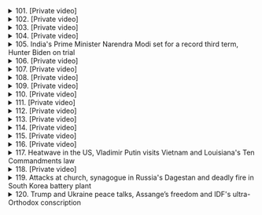 <details>
<summary>101. [Private video]</summary><br>

<a href="https://www.youtube.com/watch?v=8VEpa9KmSFo" target="_blank">
    <img src="https://img.youtube.com/vi/8VEpa9KmSFo/maxresdefault.jpg" 
        alt="[Youtube]" width="200">
</a>

# [Private video]


</details>

<details>
<summary>102. [Private video]</summary><br>

<a href="https://www.youtube.com/watch?v=idTUg7_p2nc" target="_blank">
    <img src="https://img.youtube.com/vi/idTUg7_p2nc/maxresdefault.jpg" 
        alt="[Youtube]" width="200">
</a>

# [Private video]


</details>

<details>
<summary>103. [Private video]</summary><br>

<a href="https://www.youtube.com/watch?v=ep0zlmuWnzY" target="_blank">
    <img src="https://img.youtube.com/vi/ep0zlmuWnzY/maxresdefault.jpg" 
        alt="[Youtube]" width="200">
</a>

# [Private video]


</details>

<details>
<summary>104. [Private video]</summary><br>

<a href="https://www.youtube.com/watch?v=NnrN5CN2sVA" target="_blank">
    <img src="https://img.youtube.com/vi/NnrN5CN2sVA/maxresdefault.jpg" 
        alt="[Youtube]" width="200">
</a>

# [Private video]


</details>

<details>
<summary>105. India's Prime Minister Narendra Modi set for a record third term, Hunter Biden on trial</summary><br>

<a href="https://www.youtube.com/watch?v=rknHjn5hmZ8" target="_blank">
    <img src="https://img.youtube.com/vi/rknHjn5hmZ8/maxresdefault.jpg" 
        alt="[Youtube]" width="200">
</a>

# India's Prime Minister Narendra Modi set for a record third term, Hunter Biden on trial


</details>

<details>
<summary>106. [Private video]</summary><br>

<a href="https://www.youtube.com/watch?v=71HlWHYoIUw" target="_blank">
    <img src="https://img.youtube.com/vi/71HlWHYoIUw/maxresdefault.jpg" 
        alt="[Youtube]" width="200">
</a>

# [Private video]


</details>

<details>
<summary>107. [Private video]</summary><br>

<a href="https://www.youtube.com/watch?v=dVrFP0qIXnQ" target="_blank">
    <img src="https://img.youtube.com/vi/dVrFP0qIXnQ/maxresdefault.jpg" 
        alt="[Youtube]" width="200">
</a>

# [Private video]


</details>

<details>
<summary>108. [Private video]</summary><br>

<a href="https://www.youtube.com/watch?v=TOkSnGAou_g" target="_blank">
    <img src="https://img.youtube.com/vi/TOkSnGAou_g/maxresdefault.jpg" 
        alt="[Youtube]" width="200">
</a>

# [Private video]


</details>

<details>
<summary>109. [Private video]</summary><br>

<a href="https://www.youtube.com/watch?v=mvFDEeVseY8" target="_blank">
    <img src="https://img.youtube.com/vi/mvFDEeVseY8/maxresdefault.jpg" 
        alt="[Youtube]" width="200">
</a>

# [Private video]


</details>

<details>
<summary>110. [Private video]</summary><br>

<a href="https://www.youtube.com/watch?v=HLfQyBscTsQ" target="_blank">
    <img src="https://img.youtube.com/vi/HLfQyBscTsQ/maxresdefault.jpg" 
        alt="[Youtube]" width="200">
</a>

# [Private video]


</details>

<details>
<summary>111. [Private video]</summary><br>

<a href="https://www.youtube.com/watch?v=mowFhciYxO8" target="_blank">
    <img src="https://img.youtube.com/vi/mowFhciYxO8/maxresdefault.jpg" 
        alt="[Youtube]" width="200">
</a>

# [Private video]


</details>

<details>
<summary>112. [Private video]</summary><br>

<a href="https://www.youtube.com/watch?v=4jscgmMXw9M" target="_blank">
    <img src="https://img.youtube.com/vi/4jscgmMXw9M/maxresdefault.jpg" 
        alt="[Youtube]" width="200">
</a>

# [Private video]


</details>

<details>
<summary>113. [Private video]</summary><br>

<a href="https://www.youtube.com/watch?v=vJACkYT2gA4" target="_blank">
    <img src="https://img.youtube.com/vi/vJACkYT2gA4/maxresdefault.jpg" 
        alt="[Youtube]" width="200">
</a>

# [Private video]


</details>

<details>
<summary>114. [Private video]</summary><br>

<a href="https://www.youtube.com/watch?v=hMVQYiD51NA" target="_blank">
    <img src="https://img.youtube.com/vi/hMVQYiD51NA/maxresdefault.jpg" 
        alt="[Youtube]" width="200">
</a>

# [Private video]


</details>

<details>
<summary>115. [Private video]</summary><br>

<a href="https://www.youtube.com/watch?v=I8Grb1Ikevo" target="_blank">
    <img src="https://img.youtube.com/vi/I8Grb1Ikevo/maxresdefault.jpg" 
        alt="[Youtube]" width="200">
</a>

# [Private video]


</details>

<details>
<summary>116. [Private video]</summary><br>

<a href="https://www.youtube.com/watch?v=mKj9uGNi0oU" target="_blank">
    <img src="https://img.youtube.com/vi/mKj9uGNi0oU/maxresdefault.jpg" 
        alt="[Youtube]" width="200">
</a>

# [Private video]


</details>

<details>
<summary>117. Heatwave in the US, Vladimir Putin visits Vietnam and Louisiana's Ten Commandments law</summary><br>

<a href="https://www.youtube.com/watch?v=InzgZtLux5g" target="_blank">
    <img src="https://img.youtube.com/vi/InzgZtLux5g/maxresdefault.jpg" 
        alt="[Youtube]" width="200">
</a>

# Heatwave in the US, Vladimir Putin visits Vietnam and Louisiana's Ten Commandments law


</details>

<details>
<summary>118. [Private video]</summary><br>

<a href="https://www.youtube.com/watch?v=V_B1z4ZseEA" target="_blank">
    <img src="https://img.youtube.com/vi/V_B1z4ZseEA/maxresdefault.jpg" 
        alt="[Youtube]" width="200">
</a>

# [Private video]


</details>

<details>
<summary>119. Attacks at church, synagogue in Russia's Dagestan and deadly fire in South Korea battery plant</summary><br>

<a href="https://www.youtube.com/watch?v=RBp8qyhGnWA" target="_blank">
    <img src="https://img.youtube.com/vi/RBp8qyhGnWA/maxresdefault.jpg" 
        alt="[Youtube]" width="200">
</a>

# Attacks at church, synagogue in Russia's Dagestan and deadly fire in South Korea battery plant


</details>

<details>
<summary>120. Trump and Ukraine peace talks, Assange’s freedom and IDF's ultra-Orthodox conscription</summary><br>

<a href="https://www.youtube.com/watch?v=iTvarXThxGI" target="_blank">
    <img src="https://img.youtube.com/vi/iTvarXThxGI/maxresdefault.jpg" 
        alt="[Youtube]" width="200">
</a>

# Trump and Ukraine peace talks, Assange’s freedom and IDF's ultra-Orthodox conscription


</details>

